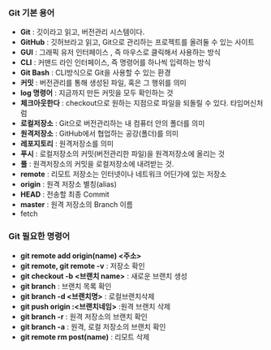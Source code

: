 ### Git 기본 용어
- **Git** : 깃이라고 읽고, 버전관리 시스템이다.
- **GitHub** : 깃허브라고 읽고, Git으로 관리하는 프로젝트를 올려둘 수 있는 사이트
- **GUI** : 그래픽 유저 인터페이스 , 즉 마우스로 클릭해서 사용하는 방식
- **CLI** : 커맨드 라인 인터페이스, 즉 명령어를 하나씩 입력하는 방식
- **Git Bash** : CLI방식으로 Git을 사용할 수 있는 환경
- **커밋** : 버전관리를 통해 생성된 파일, 혹은 그 행위를 의미
- **log 명령어** : 지금까지 만든 커밋을 모두 확인하는 것
- **체크아웃한다** : checkout으로 원하는 지점으로 파일을 되돌릴 수 있다. 타임머신처럼
- **로컬저장소** : Git으로 버전관리하는 내 컴퓨터 안의 폴더를 의미
- **원격저장소** : GitHub에서 협업하는 공강(폴더)를 의미
- **레포지토리** : 원격저장소를 의미
- **푸시** : 로컬저장소의 커밋(버전관리한 파일)을 원격저장소에 올리는 것
- **풀** : 원격저장소의 커밋을 로컬저장소에 내려받는 것.
- **remote** : 리모트 저장소는 인터넷이나 네트워크 어딘가에 있는 저장소
- **origin** : 원격 저장소 별칭(alias)
- **HEAD** : 전송할 최종 Commit
- **master** : 원격 저장소의 Branch 이름
- fetch

### Git 필요한 명령어
- **git remote add origin(name) <주소>**
- **git remote, git remote -v**  :  저장소 확인
- **git checkout -b <브랜치 name>** : 새로운 브랜치 생성
- **git branch** : 브랜치 목록 확인
- **git branch -d <브랜치명>** : 로컬브랜치삭제
- **git push origin :<브랜치네임>** :원격 브랜치 삭제
- **git branch -r** : 원격 저장소의 브랜치 확인
- **git branch -a** : 원격, 로컬 저장소의 브랜치 확인
- **git remote rm post(name)** : 리모트 삭제
